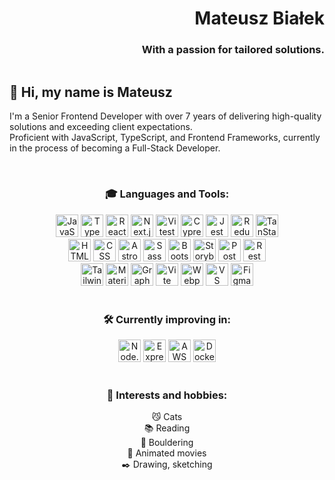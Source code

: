 <h1 align="right">Mateusz Białek</h1>
<h3 align="right">With a passion for tailored solutions.</h3>

[<img src="https://img.shields.io/badge/Email-D14836?style=for-the-badge&logo=gmail&logoColor=white" alt="" />](mailto:mateusz.d.bialek@gmail.com)

## 👋 Hi, my name is Mateusz

I'm a Senior Frontend Developer with over 7 years of delivering high-quality solutions and exceeding client expectations.
<br />
Proficient with JavaScript, TypeScript, and Frontend Frameworks, currently in the process of becoming a Full-Stack Developer.

<br />

<h3 align="center">
  🎓 Languages and Tools:
</h3>
<div align="center">
  <img src="https://github.com/mateusz-olejarz/mateusz-olejarz/assets/32839483/53ab5762-5c41-4309-a929-63d83ba3ac32" width="36px" alt="JavaScript" />
  <img src="https://github.com/mateusz-olejarz/mateusz-olejarz/assets/32839483/6b654b50-d39a-4ad1-a250-3cfd370d85c4" width="36px" alt="TypeScript" />
  <img src="https://github.com/mateusz-olejarz/mateusz-olejarz/assets/32839483/69e42327-e38d-4873-9840-5f8959593851" width="36px" alt="React" />
  <img src="https://github.com/mateusz-olejarz/mateusz-olejarz/assets/32839483/190fc07d-6227-469a-ad50-611e35041b17" width="36px" alt="Next.js" />
  <img src="https://github.com/mateusz-olejarz/mateusz-olejarz/assets/32839483/e4bac278-737d-482c-a582-feb34efa8ab3" width="36px" alt="Vitest" />
  <img src="https://github.com/mateusz-olejarz/mateusz-olejarz/assets/32839483/fa08950f-0924-4193-abc6-7d9b3c91a784" width="36px" alt="Cypress" />
  <img src="https://github.com/mateusz-olejarz/mateusz-olejarz/assets/32839483/ffd4b946-dcbc-4e27-9039-a18d252bb619" width="36px" alt="Jest" />
  <img src="https://github.com/mateusz-olejarz/mateusz-olejarz/assets/32839483/8954b0d9-8645-42f8-916c-441c9f29fe81" width="36px" alt="Redux" />
  <img src="https://github.com/mateusz-olejarz/mateusz-olejarz/assets/32839483/12bb119c-1814-410b-8e47-4dd680af8329" width="36px" alt="TanStack Query" />
</div>

<div align="center">
  <img src="https://github.com/mateusz-olejarz/mateusz-olejarz/assets/32839483/9edae97f-17b3-4a6c-aa40-067aa8974c63" width="36px" alt="HTML" />
  <img src="https://github.com/mateusz-olejarz/mateusz-olejarz/assets/32839483/a1cb8b32-6533-4f1e-a9ae-5e6e2b03d5b0" width="36px" alt="CSS" />
  <img src="https://github.com/mateusz-olejarz/mateusz-olejarz/assets/32839483/a6ffb6cd-fe84-4210-8f1c-5696a95d1be4" width="36px" alt="Astro" />
  <img src="https://github.com/mateusz-olejarz/mateusz-olejarz/assets/32839483/806b2f68-789b-4e76-974d-291ca5318b17" width="36px" alt="Sass" />
  <img src="https://github.com/mateusz-olejarz/mateusz-olejarz/assets/32839483/811111f2-3411-4054-8d5b-e126cc9d6fd7" width="36px" alt="Bootstrap" />
  <img src="https://github.com/mateusz-olejarz/mateusz-olejarz/assets/32839483/890f5d33-43fa-4beb-8c22-7de6fe407901" width="36px" alt="Storybook" />
  <img src="https://github.com/mateusz-olejarz/mateusz-olejarz/assets/32839483/b2ba3de5-f61e-47a4-a07d-a0f461f38224" width="36px" alt="Postman" />
  <img src="https://github.com/mateusz-olejarz/mateusz-olejarz/assets/32839483/363a3b76-c892-4f51-9a56-8b912d49dd3d" width="36px" alt="Rest API" />
</div>

<div align="center">
  <img src="https://github.com/mateusz-olejarz/mateusz-olejarz/assets/32839483/9bf16d6d-e23f-4739-b85a-5730aa44e7b7" width="36px" alt="Tailwind" />
  <img src="https://github.com/mateusz-olejarz/mateusz-olejarz/assets/32839483/c80784c7-a167-4bd3-af48-1ea4da85c2d5" width="36px" alt="Material UI" />
  <img src="https://github.com/mateusz-olejarz/mateusz-olejarz/assets/32839483/df9813b0-37c8-4efd-8f7c-c95486b00fdb" width="36px" alt="GraphQL" />
  <img src="https://github.com/mateusz-olejarz/mateusz-olejarz/assets/32839483/6b23b882-fb46-4685-976e-ec9a649bb107" width="36px" alt="Vite" />
  <img src="https://github.com/mateusz-olejarz/mateusz-olejarz/assets/32839483/92f9cf0c-781f-4af7-9ee2-f9454fb107c8" width="36px" alt="Webpack" />
  <img src="https://github.com/mateusz-olejarz/mateusz-olejarz/assets/32839483/48041752-0251-469b-bdc6-a5df0923e79a" width="36px" alt="VS Code" />
  <img src="https://github.com/mateusz-olejarz/mateusz-olejarz/assets/32839483/1f2b3d4b-de59-4bdd-a600-8d001a46bca0" width="36px" alt="Figma" />
</div>

<br />

<h3 align="center">
  🛠️ Currently improving in:
</h3>
<div align="center">
  <img src="https://github.com/mateusz-olejarz/mateusz-olejarz/assets/32839483/ecb00ddf-c521-4f3b-892c-59063ba2519d" width="36px" alt="Node.js" />
  <img src="https://github.com/mateusz-olejarz/mateusz-olejarz/assets/32839483/aa66dba5-76ee-4cd7-8f65-e89d70ed90c8" width="36px" alt="Express" />
  <img src="https://github.com/mateusz-olejarz/mateusz-olejarz/assets/32839483/5475cb37-87f3-460b-9594-d1411d22f548" width="36px" alt="AWS" />
  <img src="https://github.com/mateusz-olejarz/mateusz-olejarz/assets/32839483/c4ddee49-0e3e-4309-87ca-462fa496fcd3" width="36px" alt="Docker" />
</div>

<br />

<h3 align="center">
  🔭 Interests and hobbies:
</h3>
<div align="center">
  😼 Cats
  <br />
  📚 Reading
  <br />
  🗻 Bouldering
  <br />
  🎥 Animated movies
  <br />
  ✒️ Drawing, sketching
</div>
